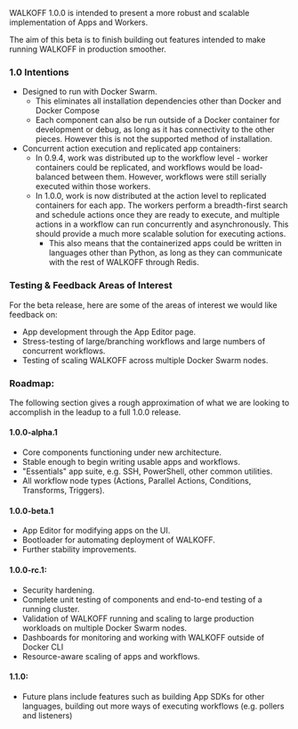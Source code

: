 WALKOFF 1.0.0 is intended to present a more robust and scalable implementation of Apps and Workers.

The aim of this beta is to finish building out features intended to make running WALKOFF in production smoother.  

### 1.0 Intentions

- Designed to run with Docker Swarm.
    - This eliminates all installation dependencies other than Docker and Docker Compose 
    - Each component can also be run outside of a Docker container for development or debug, as long as it has 
    connectivity to the other pieces. However this is not the supported method of installation.
- Concurrent action execution and replicated app containers:
    - In 0.9.4, work was distributed up to the workflow level - worker containers could be replicated, and workflows 
    would be load-balanced between them. However, workflows were still serially executed within those workers.
    - In 1.0.0, work is now distributed at the action level to replicated containers for each app. The workers 
    perform a breadth-first search and schedule actions once they are ready to execute, and multiple actions in a 
    workflow can run concurrently and asynchronously. This should provide a much more scalable solution for executing
    actions.
        - This also means that the containerized apps could be written in languages other than Python, as long as they 
        can communicate with the rest of WALKOFF through Redis.

### Testing & Feedback Areas of Interest

For the beta release, here are some of the areas of interest we would like feedback on:

- App development through the App Editor page.
- Stress-testing of large/branching workflows and large numbers of concurrent workflows.
- Testing of scaling WALKOFF across multiple Docker Swarm nodes.

### Roadmap:

The following section gives a rough approximation of what we are looking to accomplish in the leadup to a full 1.0.0 release.

#### 1.0.0-alpha.1

- Core components functioning under new architecture.
- Stable enough to begin writing usable apps and workflows.
- "Essentials" app suite, e.g. SSH, PowerShell, other common utilities.
- All workflow node types (Actions, Parallel Actions, Conditions, Transforms, Triggers).

#### 1.0.0-beta.1

- App Editor for modifying apps on the UI.
- Bootloader for automating deployment of WALKOFF.
- Further stability improvements.

#### 1.0.0-rc.1:

- Security hardening.
- Complete unit testing of components and end-to-end testing of a running cluster.
- Validation of WALKOFF running and scaling to large production workloads on multiple Docker Swarm nodes.
- Dashboards for monitoring and working with WALKOFF outside of Docker CLI
- Resource-aware scaling of apps and workflows.

#### 1.1.0:

- Future plans include features such as building App SDKs for other languages, building out more ways of executing workflows (e.g. pollers and listeners)
